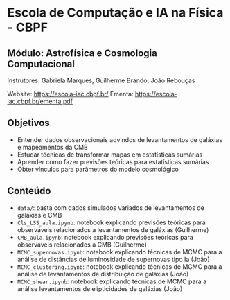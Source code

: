 # Escola de Computação e IA na Física - CBPF
## Módulo: Astrofísica e Cosmologia Computacional

Instrutores: Gabriela Marques, Guilherme Brando, João Rebouças

Website: https://escola-iac.cbpf.br/
Ementa: https://escola-iac.cbpf.br/ementa.pdf

## Objetivos

- Entender dados observacionais advindos de levantamentos de galáxias e mapeamentos da CMB
- Estudar técnicas de transformar mapas em estatísticas sumárias
- Aprender como fazer previsões teóricas para estatísticas sumárias
- Obter vínculos para parâmetros do modelo cosmológico

## Conteúdo

- `data/`: pasta com dados simulados variados de levantamentos de galáxias e CMB
- `Cls_LSS_aula.ipynb`: notebook explicando previsões teóricas para observáveis relacionados a levantamentos de galáxias (Guilherme)
- `CMB_aula.ipynb`: notebook explicando previsões teóricas para observáveis relacionados à CMB (Guilherme)
- `MCMC_supernovas.ipynb`: notebook explicando técnicas de MCMC para a análise de distâncias de luminosidade de supernovas tipo Ia (João)
- `MCMC_clustering.ipynb`: notebook explicando técnicas de MCMC para a análise de levantamentos de distribuição de galáxias (João)
- `MCMC_shear.ipynb`: notebook explicando técnicas de MCMC para a análise levantamentos de elipticidades de galáxias (João)